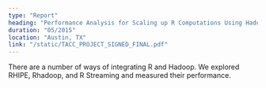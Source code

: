 ```yaml
---
type: "Report"
heading: "Performance Analysis for Scaling up R Computations Using Hadoop"
duration: "05/2015"
location: "Austin, TX"
link: "/static/TACC_PROJECT_SIGNED_FINAL.pdf"
---
```


There are a number of ways of integrating R and Hadoop. We explored RHIPE, Rhadoop, and R Streaming and measured their performance. 